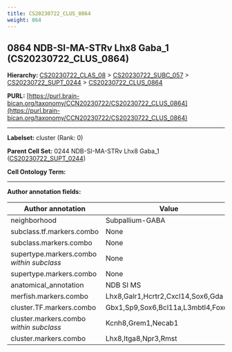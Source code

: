 ```yaml
---
title: CS20230722_CLUS_0864
weight: 864
---
```

## 0864 NDB-SI-MA-STRv Lhx8 Gaba_1 (CS20230722_CLUS_0864)
<b>Hierarchy: </b>
[CS20230722_CLAS_08](../CS20230722_CLAS_08) >
[CS20230722_SUBC_057](../CS20230722_SUBC_057) >
[CS20230722_SUPT_0244](../CS20230722_SUPT_0244) >
[CS20230722_CLUS_0864](../CS20230722_CLUS_0864)

**PURL:** [https://purl.brain-bican.org/taxonomy/CCN20230722/CS20230722_CLUS_0864](https://purl.brain-bican.org/taxonomy/CCN20230722/CS20230722_CLUS_0864)

---


**Labelset:** cluster (Rank: 0)

**Parent Cell Set:** 0244 NDB-SI-MA-STRv Lhx8 Gaba_1 ([CS20230722_SUPT_0244](../CS20230722_SUPT_0244))



**Cell Ontology Term:** 

[MARKER GENES.]: #


---

[TRANSFERRED ANNOTATIONS.]: #


[AUTHOR ANNOTATION FIELDS.]: #


**Author annotation fields:**

| Author annotation | Value |
|-------------------|-------|
|neighborhood|Subpallium-GABA|
|subclass.tf.markers.combo|None|
|subclass.markers.combo|None|
|supertype.markers.combo _within subclass_|None|
|supertype.markers.combo|None|
|anatomical_annotation|NDB SI MS|
|merfish.markers.combo|Lhx8,Galr1,Hcrtr2,Cxcl14,Sox6,Gda|
|cluster.TF.markers.combo|Gbx1,Sp9,Sox6,Bcl11a,L3mbtl4,Foxo1|
|cluster.markers.combo _within subclass_|Kcnh8,Grem1,Necab1|
|cluster.markers.combo|Lhx8,Itga8,Npr3,Rmst|
